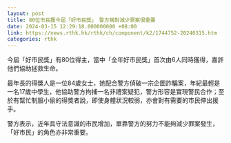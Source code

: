 ```yaml
---
layout: post
title: 80位市民獲今屆「好市民獎」　警方稱對減少罪案很重要
date: 2024-03-15 12:29:18.000000000 +08:00
link: https://news.rthk.hk/rthk/ch/component/k2/1744752-20240315.htm
categories: rthk
---
```


今屆「好市民獎」有80位得主，當中「全年好市民獎」首次由6人同時獲得，嘉許他們協助拯救生命。

最年長的得獎人是一位84歲女士，她配合警方偵破一宗企圖詐騙案，年紀最輕是一名17歲中學生，他協助警方拘捕一名非禮案疑犯，警方形容是實現警民合作；至於有幫忙制服小偷的得獎者說，即使身體狀況較弱，亦會對有需要的市民伸出援手。

警方表示，近年具守法意識的市民增加，單靠警方的努力不能夠減少罪案發生，「好市民」的角色亦非常重要。
